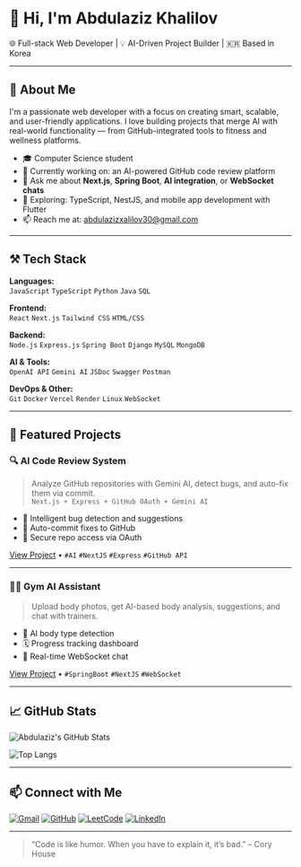 # 👋 Hi, I'm Abdulaziz Khalilov

🌐 Full-stack Web Developer | 💡 AI-Driven Project Builder | 🇰🇷 Based in Korea

---

## 🧠 About Me

I'm a passionate web developer with a focus on creating smart, scalable, and user-friendly applications. I love building projects that merge AI with real-world functionality — from GitHub-integrated tools to fitness and wellness platforms.

- 🎓 Computer Science student
- 🔭 Currently working on: an AI-powered GitHub code review platform
- 💬 Ask me about **Next.js**, **Spring Boot**, **AI integration**, or **WebSocket chats**
- 🌱 Exploring: TypeScript, NestJS, and mobile app development with Flutter
- 📫 Reach me at: [abdulazizxalilov30@gmail.com](mailto:abdulazizxalilov30@gmail.com)

---

## ⚒️ Tech Stack

**Languages:**  
`JavaScript` `TypeScript` `Python` `Java` `SQL`

**Frontend:**  
`React` `Next.js` `Tailwind CSS` `HTML/CSS`

**Backend:**  
`Node.js` `Express.js` `Spring Boot` `Django` `MySQL` `MongoDB`

**AI & Tools:**  
`OpenAI API` `Gemini AI` `JSDoc` `Swagger` `Postman`

**DevOps & Other:**  
`Git` `Docker` `Vercel` `Render` `Linux` `WebSocket`

---

## 📌 Featured Projects

### 🔍 AI Code Review System
> Analyze GitHub repositories with Gemini AI, detect bugs, and auto-fix them via commit.  
> `Next.js + Express + GitHub OAuth + Gemini AI`

- 🧠 Intelligent bug detection and suggestions
- 🔁 Auto-commit fixes to GitHub
- 🔐 Secure repo access via OAuth

[View Project](https://github.com/abdulazizbay/ai-code-review) • `#AI` `#NextJS` `#Express` `#GitHub API`

---

### 🏋️‍♂️ Gym AI Assistant
> Upload body photos, get AI-based body analysis, suggestions, and chat with trainers.

- 📸 AI body type detection
- 🗓️ Progress tracking dashboard
- 💬 Real-time WebSocket chat

[View Project](https://github.com/abdulazizbay/gym-ai) • `#SpringBoot` `#NextJS` `#WebSocket`

---

## 📈 GitHub Stats

![Abdulaziz's GitHub Stats](https://github-readme-stats.vercel.app/api?username=abdulazizbay&show_icons=true&theme=github_dark&hide=stars)

![Top Langs](https://github-readme-stats.vercel.app/api/top-langs/?username=abdulazizbay&layout=compact&theme=github_dark)

---

## 📫 Connect with Me

[![Gmail](https://img.shields.io/badge/Email-D14836?style=for-the-badge&logo=gmail&logoColor=white)](mailto:abdulazizxalilov30@gmail.com)
[![GitHub](https://img.shields.io/badge/GitHub-000000?style=for-the-badge&logo=github&logoColor=white)](https://github.com/abdulazizbay)
[![LeetCode](https://img.shields.io/badge/LeetCode-FFA116?style=for-the-badge&logo=leetcode&logoColor=white)](https://leetcode.com/u/abdulazizbay/)
[![LinkedIn](https://img.shields.io/badge/LinkedIn-blue?style=for-the-badge&logo=linkedin&logoColor=white)](#) <!-- (Add your LinkedIn if you have one) -->

---

> “Code is like humor. When you have to explain it, it’s bad.” – Cory House


